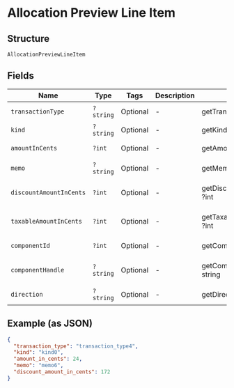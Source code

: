
# Allocation Preview Line Item

## Structure

`AllocationPreviewLineItem`

## Fields

| Name | Type | Tags | Description | Getter | Setter |
|  --- | --- | --- | --- | --- | --- |
| `transactionType` | `?string` | Optional | - | getTransactionType(): ?string | setTransactionType(?string transactionType): void |
| `kind` | `?string` | Optional | - | getKind(): ?string | setKind(?string kind): void |
| `amountInCents` | `?int` | Optional | - | getAmountInCents(): ?int | setAmountInCents(?int amountInCents): void |
| `memo` | `?string` | Optional | - | getMemo(): ?string | setMemo(?string memo): void |
| `discountAmountInCents` | `?int` | Optional | - | getDiscountAmountInCents(): ?int | setDiscountAmountInCents(?int discountAmountInCents): void |
| `taxableAmountInCents` | `?int` | Optional | - | getTaxableAmountInCents(): ?int | setTaxableAmountInCents(?int taxableAmountInCents): void |
| `componentId` | `?int` | Optional | - | getComponentId(): ?int | setComponentId(?int componentId): void |
| `componentHandle` | `?string` | Optional | - | getComponentHandle(): ?string | setComponentHandle(?string componentHandle): void |
| `direction` | `?string` | Optional | - | getDirection(): ?string | setDirection(?string direction): void |

## Example (as JSON)

```json
{
  "transaction_type": "transaction_type4",
  "kind": "kind0",
  "amount_in_cents": 24,
  "memo": "memo6",
  "discount_amount_in_cents": 172
}
```

